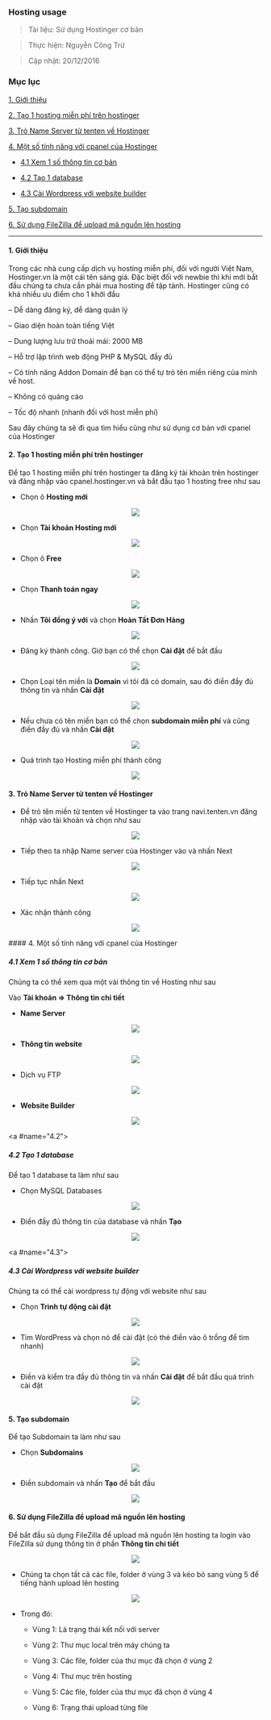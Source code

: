 
### Hosting usage

> Tài liệu: Sử dụng Hostinger cơ bản

> Thực hiện: Nguyễn Công Trứ

> Cập nhật: 20/12/2016

### Mục lục

[1. Giới thiệu](#1)

[2. Tạo 1 hosting miễn phí trên hostinger](#2)

[3. Trỏ Name Server từ tenten về Hostinger](#3)

[4. Một số tính năng với cpanel của Hostinger](#4)

- [4.1 Xem 1 số thông tin cơ bản](#4.1)

- [4.2 Tạo 1 database](#4.2)

- [4.3 Cài Wordpress với website builder](#4.3)

[5. Tạo subdomain](#5)

[6. Sử dụng FileZilla để upload mã nguồn lên hosting](#6)

***

<a name="1"></a>
#### 1. Giới thiệu

Trong các nhà cung cấp dịch vụ hosting miễn phí, đối với người Việt Nam, Hostinger.vn là một cái tên sáng giá. Đặc biệt đối với newbie thì khi mới bắt đầu chúng ta chưa cần phải mua hosting để tập tành. Hostinger cũng có khá nhiều ưu điểm cho 1 khởi đầu

– Dễ dàng đăng ký, dễ dàng quản lý

– Giao diện hoàn toàn tiếng Việt

– Dung lượng lưu trữ thoải mái: 2000 MB

– Hỗ trợ lập trình web động PHP & MySQL đầy đủ

– Có tính năng Addon Domain để bạn có thể tự trỏ tên miền riêng của mình về host.

– Không có quảng cáo

– Tốc độ nhanh (nhanh đối với host miễn phí)

Sau đây chúng ta sẽ đi qua tìm hiểu cũng như sử dụng cơ bản với cpanel của Hostinger


<a name="2"></a>
#### 2. Tạo 1 hosting miễn phí trên hostinger

Để tạo 1 hosting miễn phí trên hostinger ta đăng ký tài khoản trên hostinger và đăng nhập vào cpanel.hostinger.vn và bắt đầu tạo 1 hosting free như sau

- Chọn ô **Hosting mới**

<p align="center"><img src="https://github.com/ctnguyenvn/sysadmin_level1/blob/master/Task23_Hosting_Usage/Image/2_1.png" /></p>

- Chọn **Tài khoản Hosting mới**

<p align="center"><img src="https://github.com/ctnguyenvn/sysadmin_level1/blob/master/Task23_Hosting_Usage/Image/2_2.png" /></p>

- Chọn ô **Free**

<p align="center"><img src="https://github.com/ctnguyenvn/sysadmin_level1/blob/master/Task23_Hosting_Usage/Image/2_3.png" /></p>

- Chọn **Thanh toán ngay**

<p align="center"><img src="https://github.com/ctnguyenvn/sysadmin_level1/blob/master/Task23_Hosting_Usage/Image/2_4.png" /></p>

- Nhấn **Tôi đồng ý với** và chọn **Hoàn Tất Đơn Hàng**

<p align="center"><img src="https://github.com/ctnguyenvn/sysadmin_level1/blob/master/Task23_Hosting_Usage/Image/2_5.png" /></p>

- Đăng ký thành công. Giờ bạn có thể chọn **Cài đặt** để bắt đầu

<p align="center"><img src="https://github.com/ctnguyenvn/sysadmin_level1/blob/master/Task23_Hosting_Usage/Image/2_6.png" /></p>

- Chọn Loại tên miền là **Domain** vì tôi đã có domain, sau đó điền đầy đủ thông tin và nhấn **Cài đặt**

<p align="center"><img src="https://github.com/ctnguyenvn/sysadmin_level1/blob/master/Task23_Hosting_Usage/Image/2_7.png" /></p>

- Nếu chưa có tên miền bạn có thể chọn **subdomain miễn phí** và cũng điền đầy đủ và nhấn **Cài đặt**

<p align="center"><img src="https://github.com/ctnguyenvn/sysadmin_level1/blob/master/Task23_Hosting_Usage/Image/2_8.png" /></p>

- Quá trình tạo Hosting miễn phí thành công

<p align="center"><img src="https://github.com/ctnguyenvn/sysadmin_level1/blob/master/Task23_Hosting_Usage/Image/2_9.png" /></p>

<a name="3"></a>
#### 3. Trỏ Name Server từ tenten về Hostinger

- Để trỏ tên miền từ tenten về Hostinger ta vào trang navi.tenten.vn đăng nhập vào tài khoản và chọn như sau

<p align="center"><img src="https://github.com/ctnguyenvn/sysadmin_level1/blob/master/Task23_Hosting_Usage/Image/3_1.png" /></p>

- Tiếp theo ta nhập Name server của Hostinger vào và nhấn Next

<p align="center"><img src="https://github.com/ctnguyenvn/sysadmin_level1/blob/master/Task23_Hosting_Usage/Image/3_2.png" /></p>

- Tiếp tục nhấn Next

<p align="center"><img src="https://github.com/ctnguyenvn/sysadmin_level1/blob/master/Task23_Hosting_Usage/Image/3_3.png" /></p>

- Xác nhận thành công

<p align="center"><img src="https://github.com/ctnguyenvn/sysadmin_level1/blob/master/Task23_Hosting_Usage/Image/3_4.png" /></p>
<a name="4"></a>
#### 4. Một số tính năng với cpanel của Hostinger

<a name="4.1"></a>
##### 4.1 Xem 1 số thông tin cơ bản

Chúng ta có thể xem qua một vài thông tin về Hosting như sau

Vào **Tài khoản => Thông tin chi tiết**

- **Name Server**

<p align="center"><img src="https://github.com/ctnguyenvn/sysadmin_level1/blob/master/Task23_Hosting_Usage/Image/4_1_1.png" /></p>

- **Thông tin website**

<p align="center"><img src="https://github.com/ctnguyenvn/sysadmin_level1/blob/master/Task23_Hosting_Usage/Image/4_1_2.png" /></p>

- Dịch vụ FTP

<p align="center"><img src="https://github.com/ctnguyenvn/sysadmin_level1/blob/master/Task23_Hosting_Usage/Image/4_1_3.png" /></p>

- **Website Builder**

<p align="center"><img src="https://github.com/ctnguyenvn/sysadmin_level1/blob/master/Task23_Hosting_Usage/Image/4_1_4.png" /></p>

<a #name="4.2"></a>
##### 4.2 Tạo 1 database

Để tạo 1 database ta làm như sau

- Chọn MySQL Databases

<p align="center"><img src="https://github.com/ctnguyenvn/sysadmin_level1/blob/master/Task23_Hosting_Usage/Image/4_2_1.png" /></p>

- Điền đầy đủ thông tin của database và nhấn **Tạo**

<p align="center"><img src="https://github.com/ctnguyenvn/sysadmin_level1/blob/master/Task23_Hosting_Usage/Image/4_2_2.png" /></p>

<a #name="4.3"></a>
##### 4.3 Cài Wordpress với website builder

Chúng ta có thể cài wordpress tự động với website như sau

- Chọn **Trình tự động cài đặt**

<p align="center"><img src="https://github.com/ctnguyenvn/sysadmin_level1/blob/master/Task23_Hosting_Usage/Image/4_3_1.png" /></p>

- Tìm WordPress và chọn nó để cài đặt (có thẻ điền vào ô trống để tìm nhanh)

<p align="center"><img src="https://github.com/ctnguyenvn/sysadmin_level1/blob/master/Task23_Hosting_Usage/Image/4_3_2.png" /></p>

- Điền và kiểm tra đầy đủ thông tin và nhấn **Cài đặt** để bắt đầu quá trình cài đặt

<p align="center"><img src="https://github.com/ctnguyenvn/sysadmin_level1/blob/master/Task23_Hosting_Usage/Image/4_3_3.png" /></p>

<a name="5"></a>
#### 5. Tạo subdomain

Để tạo Subdomain ta làm như sau

- Chọn **Subdomains**

<p align="center"><img src="https://github.com/ctnguyenvn/sysadmin_level1/blob/master/Task23_Hosting_Usage/Image/5_1.png" /></p>

- Điền subdomain và nhấn **Tạo** để bắt đầu 

<p align="center"><img src="https://github.com/ctnguyenvn/sysadmin_level1/blob/master/Task23_Hosting_Usage/Image/5_2.png" /></p>

<a name="6"></a>
#### 6. Sử dụng FileZilla để upload mã nguồn lên hosting

Để bắt đầu sủ dụng FileZilla để upload mã nguồn lên hosting  ta login vào FileZilla sử dụng thông tin ở phần **Thông tin chi tiết**

<p align="center"><img src="https://github.com/ctnguyenvn/sysadmin_level1/blob/master/Task23_Hosting_Usage/Image/6_1.png" /></p>

- Chúng ta chọn tất cả các file, folder ở vùng 3 và kéo bỏ sang vùng 5 để tiếng hành upload lên hosting

<p align="center"><img src="https://github.com/ctnguyenvn/sysadmin_level1/blob/master/Task23_Hosting_Usage/Image/6_2.png" /></p>

- Trong đó:

	+ Vùng 1: Là trạng thái kết nối với server 

	+ Vùng 2: Thư mục local  trên máy chúng ta

	+ Vùng 3: Các file, folder của thư mục đã chọn ở vùng 2

	+ Vùng 4: Thư mục trên hosting

	+ Vùng 5: Các file, folder của thư mục đã chọn ở vùng 4

	+ Vùng 6: Trạng thái upload từng file
